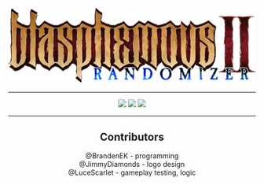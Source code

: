 <p align="center">
  <!-- Logo created by Jimmy Diamonds -->
  <img src="logo.png">
</p>

---

<p align="center">
  <img src="https://img.shields.io/github/v/release/BrandenEK/BlasII.Randomizer">
  <img src="https://img.shields.io/github/last-commit/BrandenEK/BlasII.Randomizer?color=important">
  <img src="https://img.shields.io/github/downloads/BrandenEK/BlasII.Randomizer/total?color=success">
</p>

---

<h2 align="center">
  Contributors
</h2>

<p align="center">
  @BrandenEK - programming <br>
  @JimmyDiamonds - logo design <br>
  @LuceScarlet - gameplay testing, logic <br>
</p>
